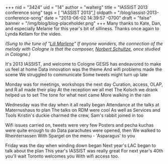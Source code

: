 +++
nid = "3424"
uid = "14"
author = "walterg"
title = "IASSIST 2013 conference song"
tags = [ "IASSIST 2013",]
oldpath = "/blog/iassist-2013-conference-song"
date = "2013-06-02 14:39:57 -0700"
draft = "false"
banner = "/img/blog/blog-placeholder.png"
+++
Many thanks to Kate, Dan, and especially Melanie for this year's bit of
silliness. Thanks once again to Lynda Kellam for the video.

*(Sung to the tune of "[Lili
Marlene](http://www.youtube.com/watch?v=ZSMuTm649Hk)" If anyone
wonders, the connection of the melody with Cologne is that the composer,
[Norbert Schultze](http://en.wikipedia.org/wiki/Norbert_Schultze), once
studied in Cologne.)*

It's 2013 IASSIST, and welcome to Cologne
GESIS has endeavored to make us feel at home
Data innovation was the theme
And wifi problems made the scene
We struggled to communicate
Some tweets might turn up late

Monday was for meetings, workshops the next day
Curation, access, OLAP, and R all made their play
At the reception we all met
The Kolsch we drank helped us to set
The tone for what next came
More walking in the rain

Wednesday was the day when it all really began
Attendance at the talks at Maternushaus to plan
The talks on RDM were cool
As well as Services and Tools
Kristin's duckie charmed the crew,
Sam's rabbit joined in too

Wifi issues carried on, tweets were very few
Posters and pecha kuchas were quite enough to do
Data parachutes were opened, then
We walked to Rheinterrassen
With Spargel on the menu -
'Asparagus' to you

Friday was the day when winding down began
Next year's LAC began to talk about the plan
This year's IASSIST was really great
For next year's 40th you'll wait
Toronto welcomes you
With wifi access too.
